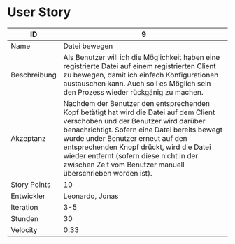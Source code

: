 # User Story

| ID         |9|
|-|-|
|Name        |Datei bewegen|
|Beschreibung|Als Benutzer will ich die Möglichkeit haben eine registrierte Datei auf einem registrierten Client zu bewegen, damit ich einfach Konfigurationen austauschen kann. Auch soll es Möglich sein den Prozess wieder rückgänig zu machen.|
|Akzeptanz   |Nachdem der Benutzer den entsprechenden Kopf betätigt hat wird die Datei auf dem Client verschoben und der Benutzer wird darüber benachrichtigt. Sofern eine Datei bereits bewegt wurde under Benutzer erneut auf den entsprechenden Knopf drückt, wird die Datei wieder entfernt (sofern diese nicht in der zwischen Zeit vom Benutzer manuell überschrieben worden ist). |
|Story Points|10|
|Entwickler  |Leonardo, Jonas|
|Iteration   |3-5|
|Stunden     |30|
|Velocity    |0.33|

